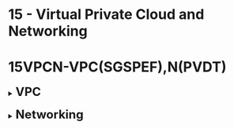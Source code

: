 # 15 - Virtual Private Cloud and Networking

# **15VPCN-VPC(SGSPEF),N(PVDT)**

<details>
  	<summary>
		<strong>
			<font size=5>
				VPC
			</font>
		</strong>
	</summary>
	<font size=4>
		- <strong>Subnets</strong> = VPC contains multiple subnets. Network partition (a group of services available) of a VPC; bound to 1 AZ
	</font>
	<br>
	<font size=4>
		- <strong>2 Gateways:</strong>
	</font>
	<br>
	<font size=3>
		&nbsp; &nbsp; - <strong>Internet Gateway</strong> = Provide Internet access at VPC level
	</font>
	<br>
	<font size=3>
		&nbsp; &nbsp; - <strong>NAT Gateway</strong> = Provide Internet access to private subnets
	</font>
	<br>
	<font size=4>
		- <strong>2 Security Options:</strong>
	</font>
	<br>
	<font size=3>
		&nbsp; &nbsp; - <strong>N(etwork)ACL</strong> = Stateless Firewall rules for inbound/outbound requests, at VPC level
	</font>
	<br>
	<font size=3>
		&nbsp; &nbsp; - <strong>Security Groups</strong> = Stateful Firewall rules for inbound/outbound requests, at EC2 Instance level
	</font>
	<br>
	<font size=4>
		- <strong>Peering</strong> = Privately connect 2 VPC without overlapping IP ranges
	</font>
	<br>
	<font size=4>
		- <strong>Endpoints</strong> = Private access to AWS Services
	</font>
	<br>
	<font size=4>
		- <strong>Flow Logs</strong> = Network traffic logs
	</font>
</details>

<br>

<details>
  	<summary>
		<strong>
			<font size=5>
				Networking
			</font>
		</strong>
	</summary>
	<font size=4>
		- <strong>PrivateLink</strong> = Privately connect to a service in a 3rd party VPC with encrypted channel
	</font>
	<br>
	<font size=4>
		- <strong>2 VPNS:</strong>
	</font>
	<br>
	<font size=3>
		&nbsp; &nbsp; - <strong>Site to Site VPN</strong> = Public internet VPN connection between on-premise networks and AWS
	</font>
	<br>
	<font size=3>
		&nbsp; &nbsp; - <strong>Client VPN</strong> = <strong>OpenVPN</strong> connection into <strong>yourVPC</strong>
	</font>
	<br>
	<font size=4>
		- <strong>Direct Connect</strong> = Direct private connection to AWS
	</font>
	<br>
	<font size=4>
		- <strong>Transit Gateway</strong> = Connect VPC and on-premise networks
	</font>
</details>